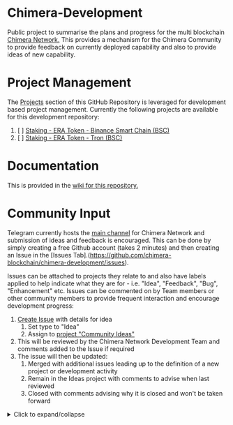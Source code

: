 # Chimera-Development
Public project to summarise the plans and progress for the multi blockchain [Chimera Network.](https://https://chimera.network/)  This provides a mechanism for the Chimera Community to provide feedback on currently deployed capability and also to provide ideas of new capability.

# Project Management
The [Projects](https://github.com/chimera-blockchain/chimera-development/projects) section of this GitHub Repository is leveraged for development based project management.  Currently the following projects are available for this development repository:
1. [ ] [Staking - ERA Token - Binance Smart Chain (BSC)](https://https://chimera.network/)
2. [ ] [Staking - ERA Token - Tron (BSC)](https://https://chimera.network/)

# Documentation
This is provided in the [wiki for this repository.](https://github.com/chimera-blockchain/chimera-development/wiki)

# Community Input
Telegram currently hosts the [main channel](https://t.me/chimeranetwork) for Chimera Network and submission of ideas and feedback is encouraged.  This can be done by simply creating a free Github account (takes 2 minutes) and then creating an Issue in the [Issues Tab].(https://github.com/chimera-blockchain/chimera-development/issues).

Issues can be attached to projects they relate to and also have labels applied to help indicate what they are for - i.e. "Idea", "Feedback", "Bug", "Enhancement" etc.  Issues can be commented on by Team members or other community members to provide frequent interaction and encourage development progress:
1. [Create Issue](https://github.com/chimera-blockchain/chimera-development/issues) with details for idea
    1. Set type to "Idea"
    2. Assign to [project "Community Ideas"](https://github.com/chimera-blockchain/chimera-development/projects/1)
2. This will be reviewed by the Chimera Network Development Team and comments added to the Issue if required
3. The issue will then be updated:
    1. Merged with additional issues leading up to the definition of a new project or development activity
    2. Remain in the Ideas project with comments to advise when last reviewed
    3. Closed with comments advising why it is closed and won't be taken forward
  
<details><summary>Click to expand/collapse</summary>
<p>
  
![image](https://drive.google.com/uc?export=view&id=1cudvo5VQAh21rd-boLnhaos2iTKrAETu)
</p>
</details>

</p>
</details>
